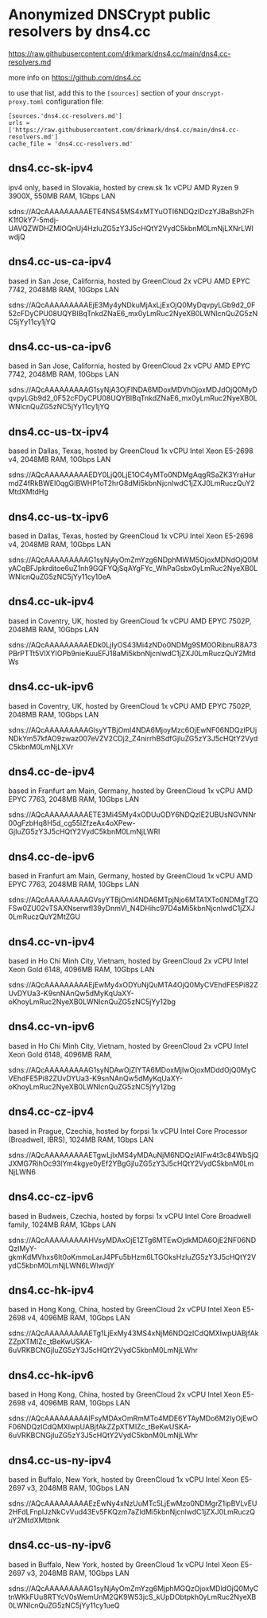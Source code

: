 # Anonymized DNSCrypt public resolvers by dns4.cc

https://raw.githubusercontent.com/drkmark/dns4.cc/main/dns4.cc-resolvers.md


more info on https://github.com/dns4.cc



to use that list, add this to the `[sources]` section of your
`dnscrypt-proxy.toml` configuration file:

    [sources.'dns4.cc-resolvers.md']
    urls = ['https://raw.githubusercontent.com/drkmark/dns4.cc/main/dns4.cc-resolvers.md']
    cache_file = 'dns4.cc-resolvers.md'
    


## dns4.cc-sk-ipv4

ipv4 only, based in Slovakia, hosted by crew.sk 1x vCPU AMD Ryzen 9 3900X, 550MB RAM, 1Gbps LAN

sdns://AQcAAAAAAAAAETE4NS45MS4xMTYuOTI6NDQzIDczYJBaBsh2FhK1fOkY7-5mdj-UAVQZWDHZMlOQnUj4HzIuZG5zY3J5cHQtY2VydC5kbnM0LmNjLXNrLWlwdjQ


## dns4.cc-us-ca-ipv4

based in San Jose, California, hosted by GreenCloud 2x vCPU AMD EPYC 7742, 2048MB RAM, 10Gbps LAN

sdns://AQcAAAAAAAAAEjE3My4yNDkuMjAxLjExOjQ0MyDqvpyLGb9d2_0F52cFDyCPU08UQYBIBqTnkdZNaE6_mx0yLmRuc2NyeXB0LWNlcnQuZG5zNC5jYy11cy1jYQ


## dns4.cc-us-ca-ipv6

based in San Jose, California, hosted by GreenCloud 2x vCPU AMD EPYC 7742, 2048MB RAM, 10Gbps LAN

sdns://AQcAAAAAAAAAG1syNjA3OjFlNDA6MDoxMDVhOjoxMDJdOjQ0MyDqvpyLGb9d2_0F52cFDyCPU08UQYBIBqTnkdZNaE6_mx0yLmRuc2NyeXB0LWNlcnQuZG5zNC5jYy11cy1jYQ


## dns4.cc-us-tx-ipv4

based in Dallas, Texas, hosted by GreenCloud 1x vCPU Intel Xeon E5-2698 v4, 2048MB RAM, 10Gbps LAN

sdns://AQcAAAAAAAAAEDY0LjQ0LjE1OC4yMTo0NDMgAqgRSaZK3YraHurmdZ4fRkBWEI0qgGIBWHP1oT2hrG8dMi5kbnNjcnlwdC1jZXJ0LmRuczQuY2MtdXMtdHg


## dns4.cc-us-tx-ipv6

based in Dallas, Texas, hosted by GreenCloud 1x vCPU Intel Xeon E5-2698 v4, 2048MB RAM, 10Gbps LAN

sdns://AQcAAAAAAAAAG1syNjAyOmZmYzg6NDphMWM5OjoxMDNdOjQ0MyACqBFJpkrditoe6uZ1nh9GQFYQjSqAYgFYc_WhPaGsbx0yLmRuc2NyeXB0LWNlcnQuZG5zNC5jYy11cy10eA


## dns4.cc-uk-ipv4

based in Coventry, UK, hosted by GreenCloud 1x vCPU AMD EPYC 7502P, 2048MB RAM, 10Gbps LAN

sdns://AQcAAAAAAAAAEDk0LjIyOS43Mi4zNDo0NDMg9SM0ORibnuR8A73PBrPTTt5VlXYIOPb9nieKuuEFJ18aMi5kbnNjcnlwdC1jZXJ0LmRuczQuY2MtdWs


## dns4.cc-uk-ipv6

based in Coventry, UK, hosted by GreenCloud 1x vCPU AMD EPYC 7502P, 2048MB RAM, 10Gbps LAN

sdns://AQcAAAAAAAAAGlsyYTBjOmI4NDA6MjoyMzc6OjEwNF06NDQzIPUjNDkYm57kfAO9zwaz007eVZV2CDj2_Z4nirrhBSdfGjIuZG5zY3J5cHQtY2VydC5kbnM0LmNjLXVr


## dns4.cc-de-ipv4

based in Franfurt am Main, Germany, hosted by GreenCloud 1x vCPU AMD EPYC 7763, 2048MB RAM, 10Gbps LAN

sdns://AQcAAAAAAAAAETE3Mi45My4xODUuODY6NDQzIE2UBUsNGVNNr00gFzbHq8H5d_cg55lZfzeAx4oXPew-GjIuZG5zY3J5cHQtY2VydC5kbnM0LmNjLWRl


## dns4.cc-de-ipv6

based in Franfurt am Main, Germany, hosted by GreenCloud 1x vCPU AMD EPYC 7763, 2048MB RAM, 10Gbps LAN
   
sdns://AQcAAAAAAAAAGVsyYTBjOmI4NDA6MTpjNjo6MTA1XTo0NDMgTZQFSw0ZU02vTSAXNserwfl39yDnmVl_N4DHihc97D4aMi5kbnNjcnlwdC1jZXJ0LmRuczQuY2MtZGU


## dns4.cc-vn-ipv4

based in Ho Chi Minh City, Vietnam, hosted by GreenCloud 2x vCPU Intel Xeon Gold 6148, 4096MB RAM, 10Gbps LAN
   
sdns://AQcAAAAAAAAAEjEwMy4xODYuNjQuMTA4OjQ0MyCVEhdFE5Pi82ZUvDYUa3-K9snNAnQw5dMyKqUaXY-oKhoyLmRuc2NyeXB0LWNlcnQuZG5zNC5jYy12bg


## dns4.cc-vn-ipv6

based in Ho Chi Minh City, Vietnam, hosted by GreenCloud 2x vCPU Intel Xeon Gold 6148, 4096MB RAM,
   
sdns://AQcAAAAAAAAAG1syNDAwOjZlYTA6MDoxMjIwOjoxMDddOjQ0MyCVEhdFE5Pi82ZUvDYUa3-K9snNAnQw5dMyKqUaXY-oKhoyLmRuc2NyeXB0LWNlcnQuZG5zNC5jYy12bg


## dns4.cc-cz-ipv4

based in Prague, Czechia, hosted by forpsi 1x vCPU Intel Core Processor (Broadwell, IBRS), 1024MB RAM, 1Gbps LAN
    
sdns://AQcAAAAAAAAAETgwLjIxMS4yMDAuNjM6NDQzIAIFw4t3c84WbSjQJXMG7RihOc93lYm4kgye0yEf2YBgGjIuZG5zY3J5cHQtY2VydC5kbnM0LmNjLWN6


## dns4.cc-cz-ipv6

based in Budweis, Czechia, hosted by forpsi 1x vCPU Intel Core Broadwell family, 1024MB RAM, 1Gbps LAN
   
sdns://AQcAAAAAAAAAHVsyMDAxOjE1ZTg6MTEwOjdkMDA6OjE2NF06NDQzIMyY-gkmKdMVhxs6It0oKmmoLarJ4PFu5bHzm6LTGOksHzIuZG5zY3J5cHQtY2VydC5kbnM0LmNjLWN6LWlwdjY


## dns4.cc-hk-ipv4

based in Hong Kong, China, hosted by GreenCloud 2x vCPU Intel Xeon E5-2698 v4, 4096MB RAM, 10Gbps LAN
   
sdns://AQcAAAAAAAAAETg1LjExMy43MS4xNjM6NDQzICdQMXIwpUABjfAkZZpXTMIZc_tBeKwUSKA-6uVRKBCNGjIuZG5zY3J5cHQtY2VydC5kbnM0LmNjLWhr


## dns4.cc-hk-ipv6

based in Hong Kong, China, hosted by GreenCloud 2x vCPU Intel Xeon E5-2698 v4, 4096MB RAM, 10Gbps LAN
   
sdns://AQcAAAAAAAAAIFsyMDAxOmRmMTo4MDE6YTAyMDo6M2IyOjEwOF06NDQzICdQMXIwpUABjfAkZZpXTMIZc_tBeKwUSKA-6uVRKBCNGjIuZG5zY3J5cHQtY2VydC5kbnM0LmNjLWhr



## dns4.cc-us-ny-ipv4

based in Buffalo, New York, hosted by GreenCloud 1x vCPU Intel Xeon E5-2697 v3, 2048MB RAM, 10Gbps LAN
   
sdns://AQcAAAAAAAAAEzEwNy4xNzUuMTc5LjEwMzo0NDMgrZ1ipBVLvEU2HFdLFnplJzNkCvVud43Ev5FKQzm7aZIdMi5kbnNjcnlwdC1jZXJ0LmRuczQuY2MtdXMtbnk


## dns4.cc-us-ny-ipv6

based in Buffalo, New York, hosted by GreenCloud 1x vCPU Intel Xeon E5-2697 v3, 2048MB RAM, 10Gbps LAN
   
sdns://AQcAAAAAAAAAG1syNjAyOmZmYzg6MjphMGQzOjoxMDldOjQ0MyCtnWKkFUu8RTYcV0sWemUnM2QK9W53jcS_kUpDObtpkh0yLmRuc2NyeXB0LWNlcnQuZG5zNC5jYy11cy1ueQ
